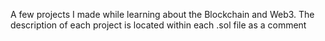 A few projects I made while learning about the Blockchain and Web3. The description of each project is located within each .sol file as a comment
